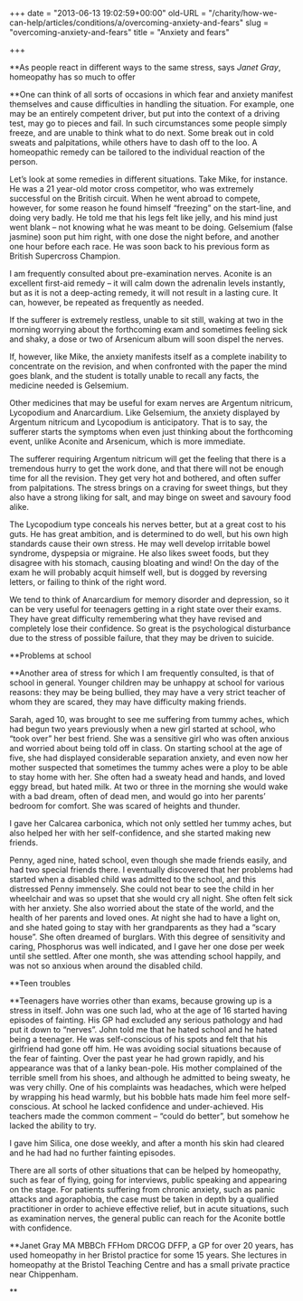 +++
date = "2013-06-13 19:02:59+00:00"
old-URL = "/charity/how-we-can-help/articles/conditions/a/overcoming-anxiety-and-fears"
slug = "overcoming-anxiety-and-fears"
title = "Anxiety and fears"

+++

**As people react in different ways to the same stress, says _Janet Gray_, homeopathy has so much to offer

**One can think of all sorts of occasions in which fear and anxiety manifest themselves and cause difficulties in handling the situation. For example, one may be an entirely competent driver, but put into the context of a driving test, may go to pieces and fail. In such circumstances some people simply freeze, and are unable to think what to do next. Some break out in cold sweats and palpitations, while others have to dash off to the loo. A homeopathic remedy can be tailored to the individual reaction of the person.

Let’s look at some remedies in different situations. Take Mike, for instance. He was a 21 year-old motor cross competitor, who was extremely successful on the British circuit. When he went abroad to compete, however, for some reason he found himself “freezing” on the start-line, and doing very badly. He told me that his legs felt like jelly, and his mind just went blank – not knowing what he was meant to be doing. Gelsemium (false jasmine) soon put him right, with one dose the night before, and another one hour before each race. He was soon back to his previous form as British Supercross Champion.

I am frequently consulted about pre-examination nerves. Aconite is an excellent first-aid remedy – it will calm down the adrenalin levels instantly, but as it is not a deep-acting remedy, it will not result in a lasting cure. It can, however, be repeated as frequently as needed.

If the sufferer is extremely restless, unable to sit still, waking at two in the morning worrying about the forthcoming exam and sometimes feeling sick and shaky, a dose or two of Arsenicum album will soon dispel the nerves.

If, however, like Mike, the anxiety manifests itself as a complete inability to concentrate on the revision, and when confronted with the paper the mind goes blank, and the student is totally unable to recall any facts, the medicine needed is Gelsemium.

Other medicines that may be useful for exam nerves are Argentum nitricum, Lycopodium and Anarcardium. Like Gelsemium, the anxiety displayed by Argentum nitricum and Lycopodium is anticipatory. That is to say, the sufferer starts the symptoms when even just thinking about the forthcoming event, unlike Aconite and Arsenicum, which is more immediate.

The sufferer requiring Argentum nitricum will get the feeling that there is a tremendous hurry to get the work done, and that there will not be enough time for all the revision. They get very hot and bothered, and often suffer from palpitations. The stress brings on a craving for sweet things, but they also have a strong liking for salt, and may binge on sweet and savoury food alike.

The Lycopodium type conceals his nerves better, but at a great cost to his guts. He has great ambition, and is determined to do well, but his own high standards cause their own stress. He may well develop irritable bowel syndrome, dyspepsia or migraine. He also likes sweet foods, but they disagree with his stomach, causing bloating and wind! On the day of the exam he will probably acquit himself well, but is dogged by reversing letters, or failing to think of the right word.

We tend to think of Anarcardium for memory disorder and depression, so it can be very useful for teenagers getting in a right state over their exams. They have great difficulty remembering what they have revised and completely lose their confidence. So great is the psychological disturbance due to the stress of possible failure, that they may be driven to suicide.

**Problems at school

**Another area of stress for which I am frequently consulted, is that of school in general. Younger children may be unhappy at school for various reasons: they may be being bullied, they may have a very strict teacher of whom they are scared, they may have difficulty making friends.

Sarah, aged 10, was brought to see me suffering from tummy aches, which had begun two years previously when a new girl started at school, who “took over” her best friend. She was a sensitive girl who was often anxious and worried about being told off in class. On starting school at the age of five, she had displayed considerable separation anxiety, and even now her mother suspected that sometimes the tummy aches were a ploy to be able to stay home with her. She often had a sweaty head and hands, and loved eggy bread, but hated milk. At two or three in the morning she would wake with a bad dream, often of dead men, and would go into her parents’ bedroom for comfort. She was scared of heights and thunder.

I gave her Calcarea carbonica, which not only settled her tummy aches, but also helped her with her self-confidence, and she started making new friends.

Penny, aged nine, hated school, even though she made friends easily, and had two special friends there. I eventually discovered that her problems had started when a disabled child was admitted to the school, and this distressed Penny immensely. She could not bear to see the child in her wheelchair and was so upset that she would cry all night. She often felt sick with her anxiety. She also worried about the state of the world, and the health of her parents and loved ones. At night she had to have a light on, and she hated going to stay with her grandparents as they had a “scary house”. She often dreamed of burglars. With this degree of sensitivity and caring, Phosphorus was well indicated, and I gave her one dose per week until she settled. After one month, she was attending school happily, and was not so anxious when around the disabled child.

**Teen troubles

**Teenagers have worries other than exams, because growing up is a stress in itself. John was one such lad, who at the age of 16 started having episodes of fainting. His GP had excluded any serious pathology and had put it down to “nerves”. John told me that he hated school and he hated being a teenager. He was self-conscious of his spots and felt that his girlfriend had gone off him. He was avoiding social situations because of the fear of fainting. Over the past year he had grown rapidly, and his appearance was that of a lanky bean-pole. His mother complained of the terrible smell from his shoes, and although he admitted to being sweaty, he was very chilly. One of his complaints was headaches, which were helped by wrapping his head warmly, but his bobble hats made him feel more self-conscious. At school he lacked confidence and under-achieved. His teachers made the common comment – “could do better”, but somehow he lacked the ability to try.

I gave him Silica, one dose weekly, and after a month his skin had cleared and he had had no further fainting episodes.

There are all sorts of other situations that can be helped by homeopathy, such as fear of flying, going for interviews, public speaking and appearing on the stage. For patients suffering from chronic anxiety, such as panic attacks and agoraphobia, the case must be taken in depth by a qualified practitioner in order to achieve effective relief, but in acute situations, such as examination nerves, the general public can reach for the Aconite bottle with confidence.

**Janet Gray MA MBBCh FFHom DRCOG DFFP, a GP for over 20 years, has used homeopathy in her Bristol practice for some 15 years. She lectures in homeopathy at the Bristol Teaching Centre and has a small private practice near Chippenham.

**
